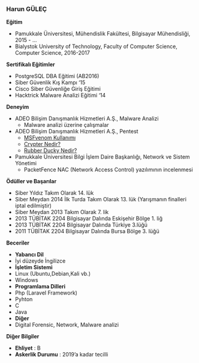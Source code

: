 ### Harun GÜLEÇ

**Eğitim**
* Pamukkale Üniversitesi, Mühendislik Fakültesi, Bilgisayar Mühendisliği, 2015 - ...  
* Bialystok University of Technology, Faculty of Computer Science, Computer Science, 2016-2017  
 
**Sertifikalı Eğitimler**
* PostgreSQL DBA Eğitimi (AB2016)
* Siber Güvenlik Kış Kampı ‘15
* Cisco Siber Güvenliğe Giriş Eğitimi
* Hacktrick Malware Analizi Eğitimi ‘14
 
**Deneyim**
* ADEO Bilişim Danışmanlık Hizmetleri A.Ş., Malware Analizi
  * Malware analizi üzerine çalışmalar
* ADEO Bilişim Danışmanlık Hizmetleri A.Ş., Pentest
  * [MSFvenom Kullanımı](https://www.adeosecurity.com/blog/msfvenom-kullanimi.html)
  * [Crypter Nedir?](https://www.adeosecurity.com/siber-guvenlik/crypter-nedir.html)
  * [Rubber Ducky Nedir?](https://www.adeosecurity.com/siber-guvenlik/rubber-ducky-nedir.html)
* Pamukkale Üniversitesi Bilgi İşlem Daire Başkanlığı, Network ve Sistem Yönetimi
  * PacketFence NAC (Network Access Control) yazılımının incelenmesi
  
**Ödüller ve Başarılar**

* Siber Yıldız Takım Olarak 14. lük
* Siber Meydan 2014 İlk Turda Takım Olarak 13. lük (Yarışmanın finalleri iptal edilmiştir)
* Siber Meydan 2013 Takım Olarak 7. lik
* 2013 TÜBİTAK 2204 Bilgisayar Dalında Eskişehir Bölge 1. liğ
* 2013 TÜBİTAK 2204 Bilgisayar Dalında Türkiye 3.lüğü
* 2011 TÜBİTAK 2204 Bilgisayar Dalında Bursa Bölge 3. lüğü
 
**Beceriler**
* **Yabancı Dil**
 * İyi düzeyde İngilizce  
* **İşletim Sistemi**  
 * Linux (Ubuntu,Debian,Kali vb.)  
 * Windows  
* **Programlama Dilleri**  
 * Php (Laravel Framework)  
 * Pyhton  
 * C  
 * Java  
* **Diğer**  
 * Digital Forensic, Network, Malware analizi  

**Diğer Bilgiler**      
  * **Ehliyet** : B    
  * **Askerlik Durumu** : ​2019’a kadar tecilli    

